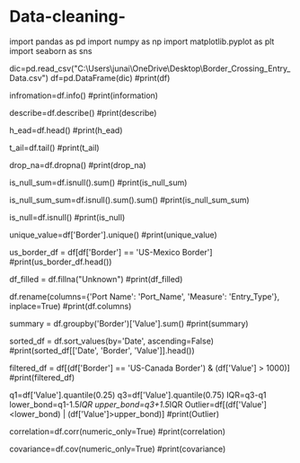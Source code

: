 # Data-cleaning-
import pandas as pd
import numpy as np
import matplotlib.pyplot as plt
import seaborn as sns

dic=pd.read_csv("C:\\Users\\junai\\OneDrive\\Desktop\\Border_Crossing_Entry_Data.csv")
df=pd.DataFrame(dic)
#print(df)

infromation=df.info()
#print(information)

describe=df.describe()
#print(describe)

h_ead=df.head()
#print(h_ead)

t_ail=df.tail()
#print(t_ail)

drop_na=df.dropna()
#print(drop_na)

is_null_sum=df.isnull().sum()
#print(is_null_sum)

is_null_sum_sum=df.isnull().sum().sum()
#print(is_null_sum_sum)

is_null=df.isnull()
#print(is_null)

unique_value=df['Border'].unique()
#print(unique_value)

us_border_df = df[df['Border'] == 'US-Mexico Border']
#print(us_border_df.head())

df_filled = df.fillna("Unknown")
#print(df_filled)

df.rename(columns={'Port Name': 'Port_Name', 'Measure': 'Entry_Type'}, inplace=True)
#print(df.columns)

summary = df.groupby('Border')['Value'].sum()
#print(summary)

sorted_df = df.sort_values(by='Date', ascending=False)
#print(sorted_df[['Date', 'Border', 'Value']].head())

filtered_df = df[(df['Border'] == 'US-Canada Border') & (df['Value'] > 1000)]
#print(filtered_df)

q1=df['Value'].quantile(0.25)
q3=df['Value'].quantile(0.75)
IQR=q3-q1
lower_bond=q1-1.5*IQR
upper_bond=q3+1.5*IQR
Outlier=df[(df['Value']<lower_bond) | (df['Value']>upper_bond)]
#print(Outlier)

correlation=df.corr(numeric_only=True)
#print(correlation)

covariance=df.cov(numeric_only=True)
#print(covariance)
